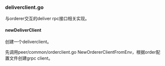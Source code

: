 ### deliverclient.go

与orderer交互的deliver rpc接口相关实现。

#### newDeliverClient

创建一个deliverclient。

先调用peer/common/orderclient.go NewOrdererClientFromEnv，根据order配置文件创建grpc client。

